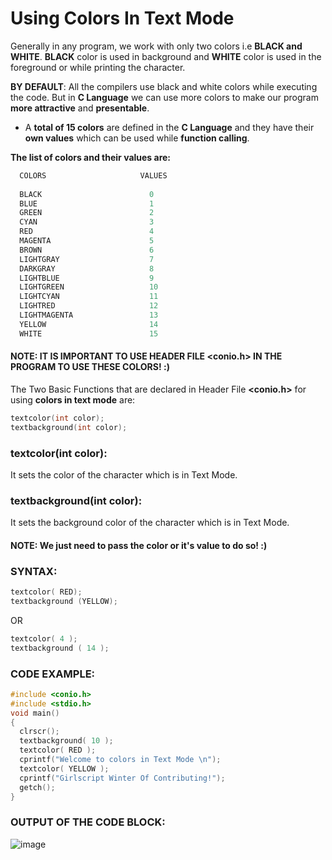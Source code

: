 # Using Colors In Text Mode

Generally in any program, we work with only two colors i.e **BLACK and WHITE**. **BLACK** color is used in background and **WHITE** color is used in the foreground or while printing the character.

**BY DEFAULT**:
All the compilers use black and white colors while executing the code. But in **C Language** we can use more colors to make our program **more attractive** and **presentable**.

- A **total of 15 colors** are defined in the **C Language** and they have their **own values** which can be used while **function calling**.

**The list of colors and their values are:**

``` cpp
  COLORS                     VALUES
  
  BLACK                        0
  BLUE                         1
  GREEN                        2
  CYAN                         3
  RED                          4
  MAGENTA                      5
  BROWN                        6
  LIGHTGRAY                    7
  DARKGRAY                     8
  LIGHTBLUE                    9
  LIGHTGREEN                   10
  LIGHTCYAN                    11
  LIGHTRED                     12
  LIGHTMAGENTA                 13      
  YELLOW                       14
  WHITE                        15
  ```

#### NOTE: IT IS IMPORTANT TO USE HEADER FILE <conio.h> IN THE PROGRAM TO USE THESE COLORS! :)

The Two Basic Functions that are declared in Header File **<conio.h>** for using **colors in text mode** are:

``` cpp
textcolor(int color);
textbackground(int color);
```

### textcolor(int color):
It sets the color of the character which is in Text Mode. 

### textbackground(int color):
It sets the background color of the character which is in Text Mode.

#### NOTE: We just need to pass the color or it's value to do so! :)

### SYNTAX:

``` cpp
textcolor( RED);
textbackground (YELLOW);
```

OR

``` cpp
textcolor( 4 );
textbackground ( 14 );
```

### CODE EXAMPLE:

``` cpp
#include <conio.h>
#include <stdio.h>
void main()
{
  clrscr();
  textbackground( 10 );
  textcolor( RED );
  cprintf("Welcome to colors in Text Mode \n");
  textcolor( YELLOW );
  cprintf("Girlscript Winter Of Contributing!");
  getch();
}
```

### OUTPUT OF THE CODE BLOCK:
![image](https://user-images.githubusercontent.com/89743157/137187368-9259ca17-d215-4bfa-acab-58f64b722e18.png)


